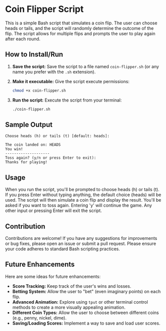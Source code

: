 # Coin Flipper Script

This is a simple Bash script that simulates a coin flip. The user can choose heads or tails, and the script will randomly determine the outcome of the flip.  The script allows for multiple flips and prompts the user to play again after each round.

## How to Install/Run

1.  **Save the script:** Save the script to a file named `coin-flipper.sh` (or any name you prefer with the `.sh` extension).

2.  **Make it executable:** Give the script execute permissions:

    ```bash
    chmod +x coin-flipper.sh
    ```

3.  **Run the script:** Execute the script from your terminal:

    ```bash
    ./coin-flipper.sh
    ```

## Sample Output

```
Choose heads (h) or tails (t) [default: heads]: 

The coin landed on: HEADS
You win!
--------------------
Toss again? (y/n or press Enter to exit): 
Thanks for playing!
```

## Usage

When you run the script, you'll be prompted to choose heads (h) or tails (t).  If you press Enter without typing anything, the default choice (heads) will be used. The script will then simulate a coin flip and display the result. You'll be asked if you want to toss again. Entering 'y' will continue the game.  Any other input or pressing Enter will exit the script.

## Contribution

Contributions are welcome! If you have any suggestions for improvements or bug fixes, please open an issue or submit a pull request.  Please ensure your code adheres to standard Bash scripting practices.

## Future Enhancements

Here are some ideas for future enhancements:

*   **Score Tracking:** Keep track of the user's wins and losses.
*   **Betting System:** Allow the user to "bet" (even imaginary points) on each flip.
*   **Advanced Animation:**  Explore using `tput` or other terminal control methods to create a more visually appealing animation.
*   **Different Coin Types:**  Allow the user to choose between different coins (e.g., penny, nickel, dime).
*   **Saving/Loading Scores:** Implement a way to save and load user scores.